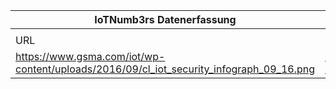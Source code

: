 |IoTNumb3rs Datenerfassung|||||||||||
| ---- | ---- | ---- | ---- | ---- | ---- | ---- | ---- | ---- | ---- | ---- |
||||||||||||
|URL|home_url|filename|device_class|device_count|market_class|market_volume|prognosis_year|publication_year|authorship_class|Dropbox folder|
|https://www.gsma.com/iot/wp-content/uploads/2016/09/cl_iot_security_infograph_09_16.png|https://www.gsma.com/iot/iot-security-industry-statistics/|file12_cl_iot_security_infograph_09_16.png||||||||MariaMarg/20190113-1500|
